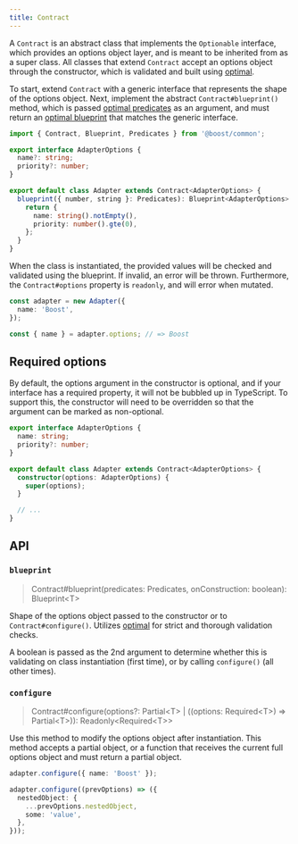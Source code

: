 ```yaml
---
title: Contract
---
```


A `Contract` is an abstract class that implements the `Optionable` interface, which provides an
options object layer, and is meant to be inherited from as a super class. All classes that extend
`Contract` accept an options object through the constructor, which is validated and built using
[optimal](https://github.com/milesj/optimal).

To start, extend `Contract` with a generic interface that represents the shape of the options
object. Next, implement the abstract `Contract#blueprint()` method, which is passed
[optimal predicates](https://github.com/milesj/optimal/blob/master/docs/predicates.md) as an
argument, and must return an
[optimal blueprint](https://github.com/milesj/optimal/blob/master/docs/usage.md#blueprint) that
matches the generic interface.

```ts
import { Contract, Blueprint, Predicates } from '@boost/common';

export interface AdapterOptions {
  name?: string;
  priority?: number;
}

export default class Adapter extends Contract<AdapterOptions> {
  blueprint({ number, string }: Predicates): Blueprint<AdapterOptions> {
    return {
      name: string().notEmpty(),
      priority: number().gte(0),
    };
  }
}
```

When the class is instantiated, the provided values will be checked and validated using the
blueprint. If invalid, an error will be thrown. Furthermore, the `Contract#options` property is
`readonly`, and will error when mutated.

```ts
const adapter = new Adapter({
  name: 'Boost',
});

const { name } = adapter.options; // => Boost
```

## Required options

By default, the options argument in the constructor is optional, and if your interface has a
required property, it will not be bubbled up in TypeScript. To support this, the constructor will
need to be overridden so that the argument can be marked as non-optional.

```ts
export interface AdapterOptions {
  name: string;
  priority?: number;
}

export default class Adapter extends Contract<AdapterOptions> {
  constructor(options: AdapterOptions) {
    super(options);
  }

  // ...
}
```

## API

### `blueprint`

> Contract#blueprint(predicates: Predicates, onConstruction: boolean): Blueprint<T\>

Shape of the options object passed to the constructor or to `Contract#configure()`. Utilizes
[optimal](https://github.com/milesj/optimal) for strict and thorough validation checks.

A boolean is passed as the 2nd argument to determine whether this is validating on class
instantiation (first time), or by calling `configure()` (all other times).

### `configure`

> Contract#configure(options?: Partial<T\> | ((options: Required<T\>) => Partial<T\>)):
> Readonly<Required<T\>\>

Use this method to modify the options object after instantiation. This method accepts a partial
object, or a function that receives the current full options object and must return a partial
object.

```ts
adapter.configure({ name: 'Boost' });

adapter.configure((prevOptions) => ({
  nestedObject: {
    ...prevOptions.nestedObject,
    some: 'value',
  },
}));
```
